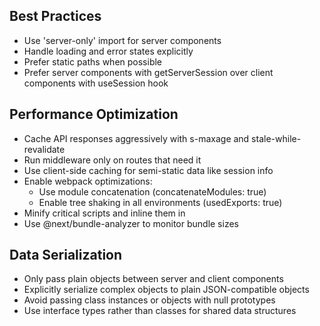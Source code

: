 ## Best Practices
- Use 'server-only' import for server components
- Handle loading and error states explicitly
- Prefer static paths when possible
- Prefer server components with getServerSession over client components with useSession hook

## Performance Optimization
- Cache API responses aggressively with s-maxage and stale-while-revalidate
- Run middleware only on routes that need it
- Use client-side caching for semi-static data like session info
- Enable webpack optimizations:
  - Use module concatenation (concatenateModules: true)
  - Enable tree shaking in all environments (usedExports: true)
- Minify critical scripts and inline them in <head>
- Use @next/bundle-analyzer to monitor bundle sizes

## Data Serialization
- Only pass plain objects between server and client components
- Explicitly serialize complex objects to plain JSON-compatible objects
- Avoid passing class instances or objects with null prototypes
- Use interface types rather than classes for shared data structures
